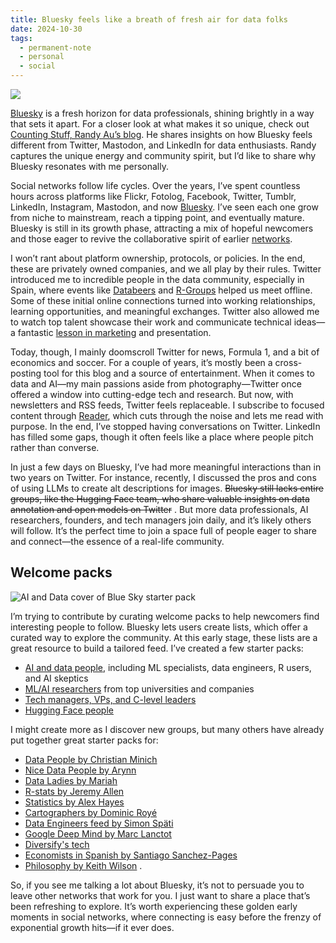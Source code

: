 ```yaml
---
title: Bluesky feels like a breath of fresh air for data folks
date: 2024-10-30
tags:
  - permanent-note
  - personal
  - social
---
```

![](notes/attachments/bluesky.webp)

[Bluesky](https://bsky.app/profile/pelayoarbues.com) is a fresh horizon for data professionals, shining brightly in a way that sets it apart. For a closer look at what makes it so unique, check out [Counting Stuff, Randy Au’s blog](https://www.counting-stuff.com/data-twitter-is-having-a-moment-on-bluesky-right-now/). He shares insights on how Bluesky feels different from Twitter, Mastodon, and LinkedIn for data enthusiasts. Randy captures the unique energy and community spirit, but I’d like to share why Bluesky resonates with me personally.

Social networks follow life cycles. Over the years, I’ve spent countless hours across platforms like Flickr, Fotolog, Facebook, Twitter, Tumblr, LinkedIn, Instagram, Mastodon, and now [Bluesky](https://bsky.app/). I’ve seen each one grow from niche to mainstream, reach a tipping point, and eventually mature. Bluesky is still in its growth phase, attracting a mix of hopeful newcomers and those eager to revive the collaborative spirit of earlier [networks](notes/Public%20Speaking%20is%20a%20Game-Changer%20for%20Networking.md).

I won’t rant about platform ownership, protocols, or policies. In the end, these are privately owned companies, and we all play by their rules. Twitter introduced me to incredible people in the data community, especially in Spain, where events like [Databeers](https://www.tumblr.com/databeers) and [R-Groups](https://madrid.r-es.org/) helped us meet offline. Some of these initial online connections turned into working relationships, learning opportunities, and meaningful exchanges. Twitter also allowed me to watch top talent showcase their work and communicate technical ideas—a fantastic [lesson in marketing](https://x.com/javilopen?lang=es) and presentation.

Today, though, I mainly doomscroll Twitter for news, Formula 1, and a bit of economics and soccer. For a couple of years, it’s mostly been a cross-posting tool for this blog and a source of entertainment. When it comes to data and AI—my main passions aside from photography—Twitter once offered a window into cutting-edge tech and research. But now, with newsletters and RSS feeds, Twitter feels replaceable. I subscribe to focused content through [Reader](https://readwise.io/read), which cuts through the noise and lets me read with purpose. In the end, I’ve stopped having conversations on Twitter. LinkedIn has filled some gaps, though it often feels like a place where people pitch rather than converse.

In just a few days on Bluesky, I’ve had more meaningful interactions than in two years on Twitter. For instance, recently, I discussed the pros and cons of using LLMs to create alt descriptions for images. ~~Bluesky still lacks entire groups, like the Hugging Face team, who share valuable insights on data annotation and open models on Twitter~~ . But more data professionals, AI researchers, founders, and tech managers join daily, and it’s likely others will follow. It’s the perfect time to join a space full of people eager to share and connect—the essence of a real-life community.

## Welcome packs

![AI and Data cover of Blue Sky starter pack](notes/attachments/data-AI-starterpack.jpeg)

I’m trying to contribute by curating welcome packs to help newcomers find interesting people to follow. Bluesky lets users create lists, which offer a curated way to explore the community. At this early stage, these lists are a great resource to build a tailored feed. I’ve created a few starter packs: 
- [AI and data people](https://go.bsky.app/7D4NApV), including ML specialists, data engineers, R users, and AI skeptics
- [ML/AI researchers](https://go.bsky.app/gPKeHz) from top universities and companies
- [Tech managers, VPs, and C-level leaders](https://go.bsky.app/J3W39y1)
- [Hugging Face people](https://go.bsky.app/PTmCYsU)

I might create more as I discover new groups, but many others have already put together great starter packs for:
- [Data People by Christian Minich](https://bsky.app/starter-pack-short/8TdEfdK) 
- [Nice Data People by Arynn](https://go.bsky.app/T1SxhAe)
- [Data Ladies  by Mariah](https://go.bsky.app/5388qNY)
- [R-stats by Jeremy Allen](https://go.bsky.app/Ki7PjpS)
- [Statistics by Alex Hayes](https://bsky.app/starter-pack-short/7TBN5rX) 
- [Cartographers by Dominic Royé](https://bsky.app/starter-pack-short/222AVDQ) 
- [Data Engineers feed by Simon Späti](https://bsky.app/profile/did:plc:edglm4muiyzty2snc55ysuqx/lists/3l6zjwqkxeh2r)
- [Google Deep Mind by Marc Lanctot](https://bsky.app/starter-pack-short/GZ4hZzu)
- [Diversify's tech](https://go.bsky.app/DFvXfF5)
- [Economists in Spanish by Santiago Sanchez-Pages](https://go.bsky.app/**8tkeVED**)
- [Philosophy by Keith Wilson](https://go.bsky.app/kiKSKZ) .

So, if you see me talking a lot about Bluesky, it’s not to persuade you to leave other networks that work for you. I just want to share a place that’s been refreshing to explore. It’s worth experiencing these golden early moments in social networks, where connecting is easy before the frenzy of exponential growth hits—if it ever does.